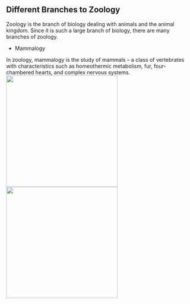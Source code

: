 ## Different Branches to Zoology

Zoology is the branch of biology dealing with animals and the animal kingdom.  Since it is such a large branch of biology, there are many branches of zoology.
* Mammalogy

In zoology, mammalogy is the study of mammals – a class of vertebrates with characteristics such as homeothermic metabolism, fur, four-chambered hearts, and complex nervous systems.
<img src="https://www.environmentalscience.org/wp-content/uploads/2015/02/mammalogist-300x200.jpg" width="300"/>
<img src="https://www.aboutbioscience.org/wp-content/uploads/2017/06/mammalogist.jpg" width="300"/>

